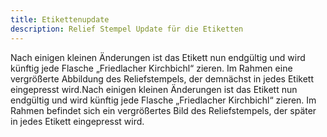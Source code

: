 ```yaml
---
title: Etikettenupdate
description: Relief Stempel Update für die Etiketten
---
```

Nach einigen kleinen Änderungen ist das Etikett nun endgültig und wird künftig jede Flasche „Friedlacher Kirchbichl“ zieren. Im Rahmen eine vergrößerte Abbildung des Reliefstempels, der demnächst in jedes Etikett eingepresst wird.Nach einigen kleinen Änderungen ist das Etikett nun endgültig und wird künftig jede Flasche „Friedlacher Kirchbichl“ zieren. Im Rahmen befindet sich ein vergrößertes Bild des Reliefstempels, der später in jedes Etikett eingepresst wird.
